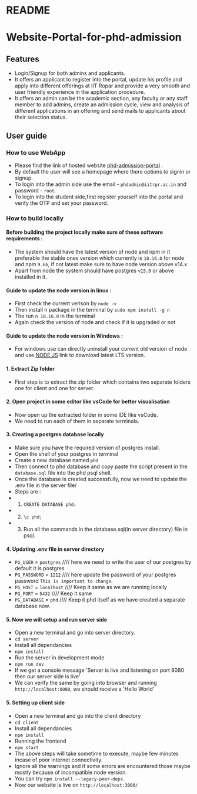 # README
# Website-Portal-for-phd-admission

## Features 
* Login/Signup for both admins and applicants.
* It offers an applicant to register into the portal, update his profile and apply into different offerings at IIT Ropar and provide a very smooth and user friendly experience in the application procedure.
* It offers an admin can be the academic section, any faculty or any staff member to add admins, create an admission cycle, view and analysis of different applications in an offering and send mails to applicants about their selection status.

## User guide 

### How to use WebApp 
* Please find the link of hosted website [phd-admission-portal](http://172.30.8.215:88/) .
* By default the user will see a homepage where there options to signin or signup.
* To login into the admin side use the email - `phdadmin@iitrpr.ac.in` and password - `root`.
* To login into the student side,first register yourself into the portal and verify the OTP and set your password.

### How to build locally

#### Before building the project locally make sure of these software requirements : 
* The system should have the latest version of node and npm in it preferable the stable ones version which currently is `18.16.0` for node and npm `9.66`, if not latest make sure to have node version above v14.x
* Apart from node the system should have postgres `v15.0` or above installed in it.
 
#### Guide to update the node version in linux :
* First check the current verison by `node -v`
* Then install n package in the terminal by `sudo npm install -g n`
* The run `n 18.16.0` in the terminal
* Again check the version of node and check if it is upgraded or not

#### Guide to update the node version in Windows :
* For windows use can directly uninstall your current old version of node and use [NODE.JS](https://nodejs.org/en) link to download latest LTS version. 


#### 1. Extract Zip folder
* First step is to extract the zip folder which contains two separate folders one for client and one for server. 

#### 2. Open project in some editor like vsCode for better visualisation
* Now open up the extracted folder in some IDE like vsCode.
* We need to run each of them in separate terminals.

#### 3. Creating a postgres database locally
* Make sure you have the required version of postgres install.
* Open the shell of your postgres in terminal
* Create a new database named `phd`
* Then connect to phd database and copy paste the script present in the `database.sql` file into the phd psql shell.
* Once the database is created successfully, now we need to update the .env file in the server file/
* Steps are :
* 1. `CREATE DATABASE phd;`
* 2. `\c phd;`
* 3. Run all the commands in the database.sql(in server directory) file in psql.

#### 4. Updating .env file in server directory
* `PG_USER` = `postgres`         ////  here we need to write the user of our postgres by default it is postgres
* `PG_PASSWORD` = `1212`         ////  here update the password of your postgres password `This is important to change`.
* `PG_HOST` = `localhost`        ////  Keep it same as we are running locally   
* `PG_PORT` = `5432`             ////  Keep it same 
* `PG_DATABASE` = `phd`          ////  Keep it phd itself as we have created a separate database now.

#### 5. Now we will setup and run server side 
* Open a new terminal and go into server directory.
* `cd server`
* Install all dependancies 
* `npm install`
* Run the server in development mode
* `npm run dev`
* If we get a console message 'Server is live and listening on port 8080 then our server side is live'
* We can verify the same by going into browser and running `http://localhost:8080`, we should receive a 'Hello World'

#### 5. Setting up client side
* Open a new terminal and go into the client directory
* `cd client`
* Install all dependancies 
* `npm install`
* Running the frontend
* `npm start `
* The above steps will take sometime to execute, maybe few minutes incase of poor internet connectivity.
* Ignore all the warnings and if some errors are encountered those maybe mostly because of incompatible node version.
* You can try `npm install --legacy-peer-deps`.
* Now our website is live on `http://localhost:3000/`


